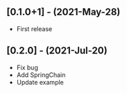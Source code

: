 ## [0.1.0+1] - (2021-May-28)

* First release

## [0.2.0] - (2021-Jul-20)

* Fix bug
* Add SpringChain
* Update example